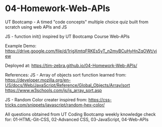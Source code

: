 # 04-Homework-Web-APIs
UT Bootcamp - A timed "code concepts" multiple choice quiz built  from scratch using web APIs and JS

JS - function init() inspired by UT Bootcamp Course Web-APIs

Example Demo:
https://drive.google.com/file/d/1rigXmtqFRKEs5yT_n2myBCuHyHnZqOWt/view

Deployed at:
https://tim-zebra.github.io/04-Homework-Web-APIs/

References: 
JS - Array of objects sort function learned from:
https://developer.mozilla.org/en-US/docs/Web/JavaScript/Reference/Global_Objects/Array/sort
https://www.w3schools.com/js/js_array_sort.asp

JS - Random Color creater inspired from:
https://css-tricks.com/snippets/javascript/random-hex-color/

All questions obtained from UT Coding Bootcamp weekly knowledge check for:
01-HTML-Git-CSS, 02-Advanced CSS, 03-JavaScript, 04-Web-APIs